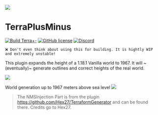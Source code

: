 ![](https://i.imgur.com/XKVkhH1.png)

# TerraPlusMinus
[![Build Terra+-](https://github.com/Build-the-Earth-Germany/terraplusminus/actions/workflows/maven.yml/badge.svg)](https://github.com/Build-the-Earth-Germany/terraplusminus/actions/workflows/maven.yml)
[![GitHub license](https://badgen.net/github/license/Build-the-Earth-Germany/terraplusminus)](https://github.com/Build-the-Earth-Germany/terraplusminus/blob/master/LICENSE)
[![Discord](https://img.shields.io/discord/692825222373703772.svg?label=&logo=discord&logoColor=ffffff&color=7389D8&labelColor=6A7EC2)](https://discord.gg/GkSxGTYaAJ)

`❌ Don't even think about using this for building. It is hightly WIP and extremely unstable!`

This plugin expands the height of a 1.18.1 Vanilla world to 1967. It will ~(eventually)~ generate outlines and correct heights of the real world.

![](https://i.imgur.com/AAJGVF5.png)

World generation up to 1967 meters above sea level
![](https://i.imgur.com/DE4aAhk.jpg)

> The NMSInjection Part is from the plugin https://github.com/Hex27/TerraformGenerator and can be found there. Credits go to Hex27.
